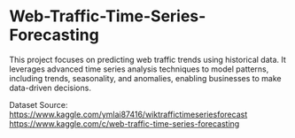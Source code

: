 # Web-Traffic-Time-Series-Forecasting
This project focuses on predicting web traffic trends using historical data. It leverages advanced time series analysis techniques to model patterns, including trends, seasonality, and anomalies, enabling businesses to make data-driven decisions.


Dataset Source:
https://www.kaggle.com/ymlai87416/wiktraffictimeseriesforecast
https://www.kaggle.com/c/web-traffic-time-series-forecasting
